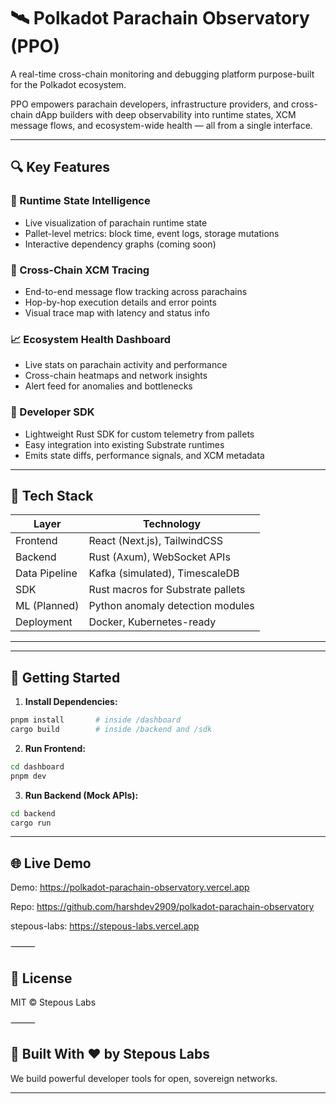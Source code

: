 # 🛰️ Polkadot Parachain Observatory (PPO)

A real-time cross-chain monitoring and debugging platform purpose-built for the Polkadot ecosystem.

PPO empowers parachain developers, infrastructure providers, and cross-chain dApp builders with deep observability into runtime states, XCM message flows, and ecosystem-wide health — all from a single interface.

---

## 🔍 Key Features

### 🧠 Runtime State Intelligence
- Live visualization of parachain runtime state
- Pallet-level metrics: block time, event logs, storage mutations
- Interactive dependency graphs (coming soon)

### 🔗 Cross-Chain XCM Tracing
- End-to-end message flow tracking across parachains
- Hop-by-hop execution details and error points
- Visual trace map with latency and status info

### 📈 Ecosystem Health Dashboard
- Live stats on parachain activity and performance
- Cross-chain heatmaps and network insights
- Alert feed for anomalies and bottlenecks

### 🧰 Developer SDK
- Lightweight Rust SDK for custom telemetry from pallets
- Easy integration into existing Substrate runtimes
- Emits state diffs, performance signals, and XCM metadata

---

## 🧱 Tech Stack

| Layer            | Technology                          |
|------------------|--------------------------------------|
| Frontend         | React (Next.js), TailwindCSS         |
| Backend          | Rust (Axum), WebSocket APIs          |
| Data Pipeline    | Kafka (simulated), TimescaleDB       |
| SDK              | Rust macros for Substrate pallets    |
| ML (Planned)     | Python anomaly detection modules     |
| Deployment       | Docker, Kubernetes-ready             |

---

---

## 🚀 Getting Started

1. **Install Dependencies:**

```bash
pnpm install       # inside /dashboard
cargo build        # inside /backend and /sdk
```

2. **Run Frontend:**
```bash
cd dashboard
pnpm dev
```

3. **Run Backend (Mock APIs):**
```bash
cd backend
cargo run
```

---

## 🌐 Live Demo

Demo: https://polkadot-parachain-observatory.vercel.app

Repo: https://github.com/harshdev2909/polkadot-parachain-observatory

stepous-labs: https://stepous-labs.vercel.app

⸻

## 📜 License

MIT © Stepous Labs

⸻

## 🧠 Built With ❤️ by Stepous Labs

We build powerful developer tools for open, sovereign networks.

---

